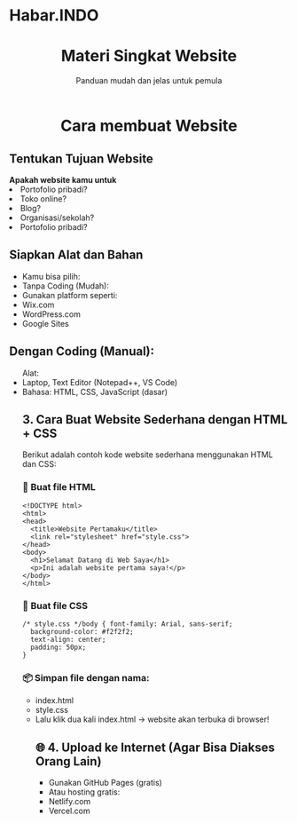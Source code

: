 # Habar.INDO
<!DOCTYPE html>
<html lang="id">
<head>
	<titleDay 1 Belajar Membuat Website</title>
	<meta charset="UTF-8">
  <meta name="viewport" content="width=device-width, initial-scale=1.0">
  <titleBelajar HTML Lengkap</title>
	<body>
	 <header>
    <h1>Materi Singkat Website</h1>
    <p>Panduan mudah dan jelas untuk pemula</p>
  </header>
  <div class="container">
	<h1><strong><p align="center"> Cara membuat Website </p></strong></h1>
	<h2>Tentukan Tujuan Website</h2>
	 <strong> Apakah website kamu untuk</strong>
      <li>Portofolio pribadi?<br></li>
<li>Toko online?</li>
<li>Blog?</li>
<li>Organisasi/sekolah?</li>
	  <li>Portofolio pribadi?<br></li>
	 <h2>Siapkan Alat dan Bahan</h2>
	 <ul>
	 <li>Kamu bisa pilih:</li>
	 <li>Tanpa Coding (Mudah):</li>
	 <li>Gunakan platform seperti:</li>
	 <li>Wix.com</li><li>WordPress.com</Li><Li>Google Sites</Li></ul>
<h2>Dengan Coding (Manual):</h2>
<UL
<h3>Alat:</h3>
<li> Laptop, Text Editor (Notepad++, VS Code)</li>
<li>Bahasa: HTML, CSS, JavaScript (dasar)</li>
      

  <h2>3. Cara Buat Website Sederhana dengan HTML + CSS</h2>
  <p>Berikut adalah contoh kode website sederhana menggunakan HTML dan CSS:</p>

  <h3>📄 Buat file HTML</h3>
  <pre><code>&lt;!DOCTYPE html&gt;
&lt;html&gt;
&lt;head&gt;
  &lt;title&gt;Website Pertamaku&lt;/title&gt;
  &lt;link rel="stylesheet" href="style.css"&gt;
&lt;/head&gt;
&lt;body&gt;
  &lt;h1&gt;Selamat Datang di Web Saya&lt;/h1&gt;
  &lt;p&gt;Ini adalah website pertama saya!&lt;/p&gt;
&lt;/body&gt;
&lt;/html&gt;</code></pre>

  <h3>🎨 Buat file CSS</h3>
  <pre><code>/* style.css */body { font-family: Arial, sans-serif;
  background-color: #f2f2f2;
  text-align: center;
  padding: 50px;
}</code></pre>
<h3>📦 Simpan file dengan nama:</h3>
<ul>
<li>index.html</li>
<li>style.css</li>
<li>Lalu klik dua kali index.html → website akan terbuka di browser!</li>
<h2>🌐 4. Upload ke Internet (Agar Bisa Diakses Orang Lain)</h2>
<ul>
<li>Gunakan GitHub Pages (gratis)</li>
<li>Atau hosting gratis:</li>
<li>Netlify.com</li>
<li>Vercel.com</li>
</ul>
	</body>
	</html>
